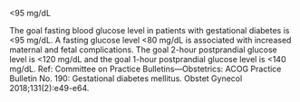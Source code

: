<95 mg/dL

The goal fasting blood glucose level in patients with gestational diabetes is <95 mg/dL. A fasting glucose
level <80 mg/dL is associated with increased maternal and fetal complications. The goal 2-hour
postprandial glucose level is <120 mg/dL and the goal 1-hour postprandial glucose level is <140 mg/dL.
Ref: Committee on Practice Bulletins—Obstetrics: ACOG Practice Bulletin No. 190: Gestational diabetes mellitus. Obstet
Gynecol 2018;131(2):e49-e64.